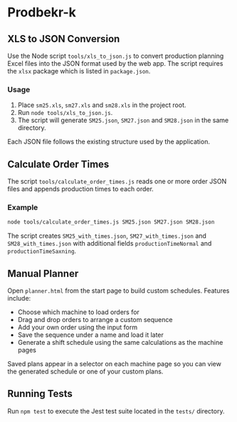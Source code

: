 # Prodbekr-k

## XLS to JSON Conversion

Use the Node script `tools/xls_to_json.js` to convert production planning Excel files into the JSON format used by the web app. The script requires the `xlsx` package which is listed in `package.json`.

### Usage

1. Place `sm25.xls`, `sm27.xls` and `sm28.xls` in the project root.
2. Run `node tools/xls_to_json.js`.
3. The script will generate `SM25.json`, `SM27.json` and `SM28.json` in the same directory.

Each JSON file follows the existing structure used by the application.

## Calculate Order Times

The script `tools/calculate_order_times.js` reads one or more order JSON files and appends production times to each order.

### Example

```bash
node tools/calculate_order_times.js SM25.json SM27.json SM28.json
```

The script creates `SM25_with_times.json`, `SM27_with_times.json` and `SM28_with_times.json` with additional fields `productionTimeNormal` and `productionTimeSaxning`.

## Manual Planner

Open `planner.html` from the start page to build custom schedules. Features include:

* Choose which machine to load orders for
* Drag and drop orders to arrange a custom sequence
* Add your own order using the input form
* Save the sequence under a name and load it later
* Generate a shift schedule using the same calculations as the machine pages

Saved plans appear in a selector on each machine page so you can view the generated schedule or one of your custom plans.

## Running Tests

Run `npm test` to execute the Jest test suite located in the `tests/` directory.
